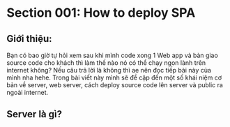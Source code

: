 
# Section 001: How to deploy SPA



## Giới thiệu:
Bạn có bao giờ tự hỏi xem sau khi mình code xong 1 Web app và bàn giao source code cho khách thì làm thế nào nó có thể chạy ngon lành trên internet không? Nếu câu trả lời là không thì ae nên đọc tiếp bài này của mình nha hehe. Trong bài viết này mình sẽ đề cập đến một số khái niệm cơ bản về server, web server, cách deploy source code lên server và public ra ngoài internet.



## Server là gì?
